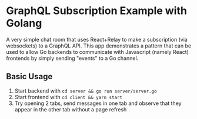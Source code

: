# GraphQL Subscription Example with Golang

A very simple chat room that uses React+Relay to make a subscription (via
websockets) to a GraphQL API. This app demonstrates a pattern that can be used to
allow Go backends to communicate with Javascript (namely React) frontends by simply
sending "events" to a Go channel.

## Basic Usage

1. Start backend with `cd server && go run server/server.go`
2. Start frontend with `cd client && yarn start`
3. Try opening 2 tabs, send messages in one tab and observe that they appear in the
   other tab without a page refresh
